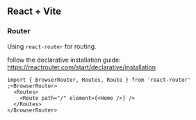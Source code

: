 ## React + Vite

### Router

Using `react-router` for routing.

follow the declarative installation guide: https://reactrouter.com/start/declarative/installation

```tsx
import { BrowserRouter, Routes, Route } from 'react-router'
;<BrowserRouter>
  <Routes>
    <Route path="/" element={<Home />} />
  </Routes>
</BrowserRouter>
```
